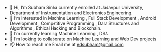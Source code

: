 - 👋 Hi, I’m Subham Sinha currently enrolled at Jadavpur University, Department of Instrumentation and Electronics Engineering.
- 👀 I’m interested in Machine Learning , Full Stack Development , Android Development , Competitive Programming , Dara Structures and Algorithms , Ethical Hacking and Blockchain.
- 🌱 I’m currently learning Machine Learning , DSA
- 💞️ I’m looking to collaborate on Machine Learning and Web Dev projects
- 📫 How to reach me Email me at edsubham@gmail.com

<!---
mrsparkle-70/mrsparkle-70 is a ✨ special ✨ repository because its `README.md` (this file) appears on your GitHub profile.
You can click the Preview link to take a look at your changes.
--->
